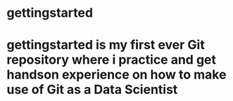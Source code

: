 # gettingstarted
# gettingstarted is my first ever Git repository where i practice and get handson experience on how to make use of Git as a Data Scientist 
